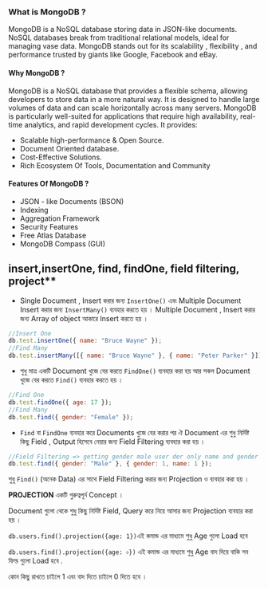 ### What is MongoDB ?

MongoDB is a NoSQL database storing data in JSON-like documents. NoSQL databases break from traditional relational models, ideal for managing vase data. MongoDB stands out for its scalability , flexibility , and performance trusted by giants like Google, Facebook and eBay.

#### Why MongoDB ?

MongoDB is a NoSQL database that provides a flexible schema, allowing developers to store data in a more natural way. It is designed to handle large volumes of data and can scale horizontally across many servers. MongoDB is particularly well-suited for applications that require high availability, real-time analytics, and rapid development cycles. It provides:

- Scalable high-performance & Open Source.
- Document Oriented database.
- Cost-Effective Solutions.
- Rich Ecosystem Of Tools, Documentation and Community

#### Features Of MongoDB ?

- JSON - like Documents (BSON)
- Indexing
- Aggregation Framework
- Security Features
- Free Atlas Database
- MongoDB Compass (GUI)

## insert,insertOne, find, findOne, field filtering, project\*\*

- Single Document , Insert করার জন্য `InsertOne()` এবং Multiple Document Insert করার জন্য `InsertMany()` ব্যবহার করতে হয় । Multiple Document , Insert করার জন্য Array of object আকারে Insert করতে হয় ।

```jsx
//Insert One
db.test.insertOne({ name: "Bruce Wayne" });
//Find Many
db.test.insertMany([{ name: "Bruce Wayne" }, { name: "Peter Parker" }]);
```

- শুধু মাত্র একটি Document খুজে বের করতে `FindOne()` ব্যবহার করা হয় আর সকল Document খুজে বের করতে `Find()` ব্যবহার করতে হয় ।

```jsx
//Find One
db.test.findOne({ age: 17 });
//Find Many
db.test.find({ gender: "Female" });
```

- `Find` বা `FindOne` ব্যবহার করে Documents খুজে বের করার পর ঐ Document এর শুধু নির্দিষ্ট কিছু Field , Output হিসেবে নেয়ার জন্য Field Filtering ব্যবহার করা হয় ।

```jsx
//Field Filtering => getting gender male user der only name and gender
db.test.find({ gender: "Male" }, { gender: 1, name: 1 });
```

শুধু `Find()` (অনেক Data) এর সাথে Field Filtering করার জন্য Projection ও ব্যবহার করা হয় ।

**PROJECTION** একটি গুরুত্বপূর্ন Concept ।

Document গুলো থেকে শুধু কিছু নির্দিষ্ট Field, Query করে নিয়ে আসার জন্য Projection ব্যবহার করা হয় ।

`db.users.find().projection({age: 1})`এই কমান্ড এর মাধ্যমে শুধু Age গুলো Load হবে

`db.users.find().projection({age: ০})` এই কমান্ড এর মাধ্যমে শুধু Age বাদ দিয়ে বাকি সব ফিল্ড গুলো Load হবে .

কোন কিছু রাখতে চাইলে 1 এবং বাদ দিতে চাইলে 0 দিতে হবে ।
